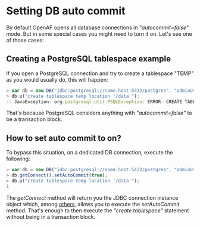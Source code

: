 # Setting DB auto commit

By default OpenAF opens all database connections in *"autocommit=false"* mode. But in some special cases you might need to turn it on. Let's see one of those cases:

## Creating a PostgreSQL tablespace example

If you open a PostgreSQL connection and try to create a tablespace "TEMP" as you would usually do, this will happen:

````javascript
> var db = new DB("jdbc:postgresql://some.host:5432/postgres", "adminUser", "adminPass");
> db.u("create tablespace temp location '/data'");
-- JavaException: org.postgresql.util.PSQLException: ERROR: CREATE TABLESPACE cannot run inside a transaction block
````

That's because PostgreSQL considers anything with *"autocommit=false"* to be a transaction block. 

## How to set auto commit to on?

To bypass this situation, on a dedicated DB connection, execute the following:

````javascript
> var db = new DB("jdbc:postgresql://some.host:5432/postgres", "adminUser", "adminPass");
> db.getConnect().setAutoCommit(true);
> db.u("create tablespace temp location '/data'");
1
````

The *getConnect* method will return you the JDBC connection instance object which, among [others](https://docs.oracle.com/javase/7/docs/api/java/sql/Connection.html), allows you to execute the *setAutoCommit* method. That's enough to then execute the *"create tablespace"* statement without being in a transaction block.